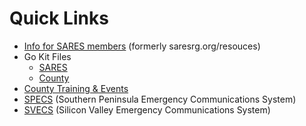 # Quick Links

-   [Info for SARES members](resources/index.md) (formerly saresrg.org/resouces)
-   Go Kit Files
    -   [SARES](https://github.com/saresrg/Go-Kit-Forms/releases/latest)
    -   [County](https://www.scc-ares-races.org/operations/go-kit)
-   [County Training & Events](https://www.scc-ares-races.org/activities/events.php)
-   [SPECS](http://www.specsnet.org/) (Southern Peninsula Emergency Communications System)
-   [SVECS](http://www.svecs.net/) (Silicon Valley Emergency Communications System)
